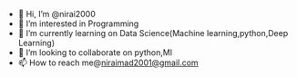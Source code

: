 - 👋 Hi, I’m @nirai2000
- 👀 I’m interested in Programming
- 🌱 I’m currently learning on Data Science(Machine learning,python,Deep Learning)
- 💞️ I’m looking to collaborate on python,Ml
- 📫 How to reach me@niraimad2001@gmail.com

<!---
nirai2000/nirai2000 is a ✨ special ✨ repository because its `README.md` (this file) appears on your GitHub profile.
You can click the Preview link to take a look at your changes.
--->
